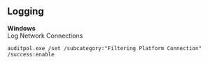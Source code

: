 ## Logging

**Windows**  
Log Network Connections
```
auditpol.exe /set /subcategory:"Filtering Platform Connection" /success:enable
```
